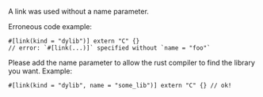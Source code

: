 A link was used without a name parameter.

Erroneous code example:

```compile_fail,E0459
#[link(kind = "dylib")] extern "C" {}
// error: `#[link(...)]` specified without `name = "foo"`
```

Please add the name parameter to allow the rust compiler to find the library
you want. Example:

```no_run
#[link(kind = "dylib", name = "some_lib")] extern "C" {} // ok!
```
